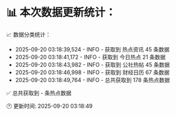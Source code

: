 📊 本次数据更新统计：
==========================

📈 数据分类统计：
- 2025-09-20 03:18:39,524 - INFO - 获取到 热点资讯 45 条数据
- 2025-09-20 03:18:41,172 - INFO - 获取到 今日热点 21 条数据
- 2025-09-20 03:18:43,982 - INFO - 获取到 公社热帖 45 条数据
- 2025-09-20 03:18:46,998 - INFO - 获取到 财经日历 67 条数据
- 2025-09-20 03:18:49,764 - INFO - 总共获取到 178 条热点数据

✅ 总共获取到 - 条热点数据

🕐 更新时间: 2025-09-20 03:18:49
